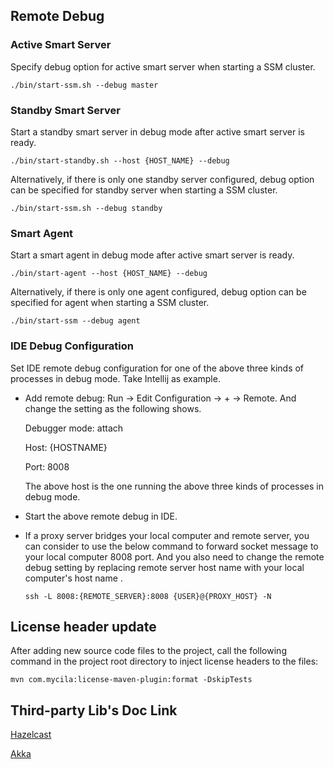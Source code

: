 
## **Remote Debug**

### Active Smart Server

Specify debug option for active smart server when starting a SSM cluster.

`./bin/start-ssm.sh --debug master`

### Standby Smart Server

Start a standby smart server in debug mode after active smart server is ready.

`./bin/start-standby.sh --host {HOST_NAME} --debug`

Alternatively, if there is only one standby server configured, debug option can be specified for standby server when starting a SSM cluster.

`./bin/start-ssm.sh --debug standby`


### Smart Agent

Start a smart agent in debug mode after active smart server is ready.

`./bin/start-agent --host {HOST_NAME} --debug`

Alternatively, if there is only one agent configured, debug option can be specified for agent when starting a SSM cluster.

`./bin/start-ssm --debug agent`


### IDE Debug Configuration

Set IDE remote debug configuration for one of the above three kinds of processes in debug mode. Take Intellij as example.

* Add remote debug: Run -> Edit Configuration -> + -> Remote. And change the setting as the following shows.

  Debugger mode: attach

  Host: {HOSTNAME}

  Port: 8008

  The above host is the one running the above three kinds of processes in debug mode.

* Start the above remote debug in IDE.

* If a proxy server bridges your local computer and remote server, you can consider to use the below command to forward
socket message to your local computer 8008 port. And you also need to change the remote debug setting by replacing remote
server host name with your local computer's host name .

  `ssh -L 8008:{REMOTE_SERVER}:8008 {USER}@{PROXY_HOST} -N`

## **License header update**

After adding new source code files to the project, call the following command
in the project root directory to inject license headers to the files:

`mvn com.mycila:license-maven-plugin:format -DskipTests`

## **Third-party Lib's Doc Link**

[Hazelcast](https://docs.hazelcast.org/docs/3.7.8/manual/pdf/hazelcast-documentation-3.7.8.pdf)

[Akka](https://doc.akka.io/docs/akka/2.3/AkkaJava.pdf)